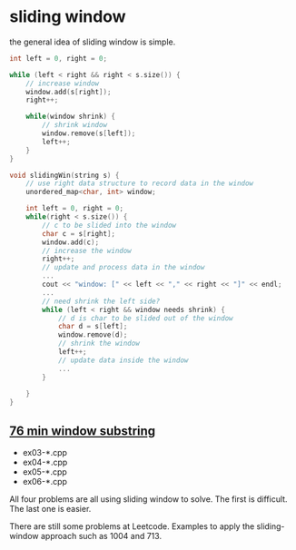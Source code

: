 # sliding window

the general idea of sliding window is simple. 

```C++
int left = 0, right = 0;

while (left < right && right < s.size()) {
    // increase window
    window.add(s[right]);
    right++;

    while(window shrink) {
        // shrink window
        window.remove(s[left]);
        left++;
    }
}

void slidingWin(string s) {
    // use right data structure to record data in the window
    unordered_map<char, int> window;

    int left = 0, right = 0;
    while(right < s.size()) {
        // c to be slided into the window
        char c = s[right];
        window.add(c);
        // increase the window
        right++;
        // update and process data in the window
        ...
        cout << "window: [" << left << "," << right << "]" << endl;
        ...
        // need shrink the left side?
        while (left < right && window needs shrink) {
            // d is char to be slided out of the window
            char d = s[left];
            window.remove(d);
            // shrink the window
            left++;
            // update data inside the window
            ...
        }
 
    }
}
```

## [76 min window substring](https://leetcode.com/problems/minimum-window-substring/)

* ex03-*.cpp
* ex04-*.cpp
* ex05-*.cpp
* ex06-*.cpp

All four problems are all using sliding window to solve. The first is difficult. The last one is easier.

There are still some problems at Leetcode. Examples to apply the sliding-window approach such as 1004 and 713.


